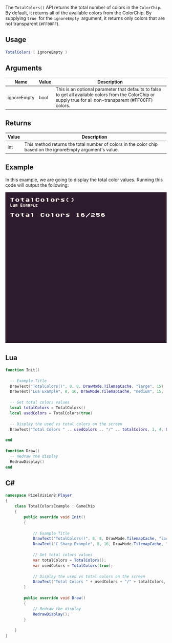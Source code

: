 The `TotalColors()` API returns the total number of colors in the `ColorChip`. By default, it returns all of the available colors from the ColorChip. By supplying `true `for the `ignoreEmpty `argument, it returns only colors that are not transparent (`#FF00FF`).

## Usage

```csharp
TotalColors ( ignoreEmpty )
```

## Arguments

| Name        | Value | Description                                                                                                                                                       |
|-------------|-------|-------------------------------------------------------------------------------------------------------------------------------------------------------------------|
| ignoreEmpty | bool  | This is an optional parameter that defaults to false to get all available colors from the ColorChip or supply true for all non\-transparent \(\#FF00FF\) colors\. |

## Returns

| Value | Description                                                                                                  |
|-------|--------------------------------------------------------------------------------------------------------------|
| int   | This method returns the total number of colors in the color chip based on the ignoreEmpty argument's value\. |

## Example

In this example, we are going to display the total color values. Running this code will output the following:

![image alt text](images/TotalColorsOutput.png)

## Lua

```lua
function Init()

  -- Example Title
  DrawText("TotalColors()", 8, 8, DrawMode.TilemapCache, "large", 15)
  DrawText("Lua Example", 8, 16, DrawMode.TilemapCache, "medium", 15, -4)
  
  -- Get total colors values
  local totalColors = TotalColors()
  local usedColors = TotalColors(true)

  -- Display the used vs total colors on the screen
  DrawText("Total Colors " .. usedColors .. "/" .. totalColors, 1, 4, DrawMode.Tile, "large", 15)

end

function Draw()
  -- Redraw the display
  RedrawDisplay()
end
```



## C#

```csharp
namespace PixelVision8.Player
{
    class TotalColorsExample : GameChip
    {
        public override void Init()
        {

            // Example Title
            DrawText("TotalColors()", 8, 8, DrawMode.TilemapCache, "large", 15);
            DrawText("C Sharp Example", 8, 16, DrawMode.TilemapCache, "medium", 15, -4);

            // Get total colors values
            var totalColors = TotalColors();
            var usedColors = TotalColors(true);

            // Display the used vs total colors on the screen
            DrawText("Total Colors " + usedColors + "/" + totalColors, 1, 4, DrawMode.Tile, "large", 15);
        }

        public override void Draw()
        {
            // Redraw the display
            RedrawDisplay();
        }

    }
}
```

